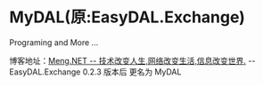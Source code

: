 # MyDAL(原:EasyDAL.Exchange)
Programing and More ...

博客地址：<a href="https://www.cnblogs.com/Meng-NET/p/8963476.html" target="_blank">Meng.NET -- 技术改变人生,网络改变生活,信息改变世界.</a>
  -- EasyDAL.Exchange 0.2.3 版本后 更名为 MyDAL 
